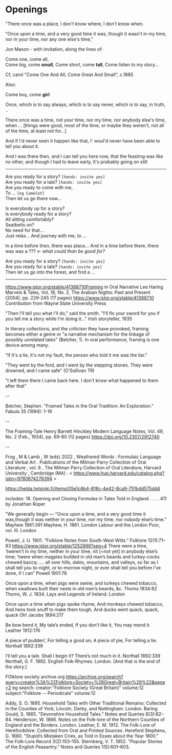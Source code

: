 # Openings 

"There once was a place, I don't know where, I don't know when.

"Once upon a time, and a very good time it was, though it wasn't in my time, nor in your time, nor any one else's time,"

Jon Mason - with invitation, along the lines of:

Come one, come all,  
Come big, come __small__,
Come short, come __tall__,
Come listen to my story...

Cf, carol "Come One And All, Come Great And Small", c.1885

Also:

Come boy, come __girl__



Once, which is to say always, which is to say never, which is to say, in truth, ..

There once was a time, not your time, nor my time, nor anybody else's time, when ... [things were good, most of the time, or maybe they weren't, not all of the time, at least not for...]

And if I'd never seen it happen like that, I' woul'd never have been able to tell you about it.

And I was there then, and I can tell you here now, that the feasting was like no other, and though I had to leave early, it's probably going on still

---

Are you ready for a story? `[hands: invite yes]`  
Are you ready for a tale? `[hands: invite yes]`  
Are you ready to come with me,  
To ... `[eg Camelot]`  
Then let us go there now...

Is everybody up for a story?  
Is everybody ready for a story?  
All sitting comfortably?  
Seatbelts on?  
No need for that...  
Just relax...
And journey with me, to ...

In a time before then, there was place...
And in a time before there, there was was a ??? *<- what could than be good for?*

Are you ready for a story? `[hands: invite yes]`  
Are you ready for a tale? `[hands: invite yes]`  
Then let us go into the forest, and find a ...


---

https://www.jstor.org/stable/41388710Framing in Oral Narrative
Lee Haring
Marvels & Tales, Vol. 18, No. 2, The Arabian Nights: Past and Present (2004), pp. 229-245 (17 pages)
https://www.jstor.org/stable/41388710
Contribution from Wayne State University Press

"Then I'll tell you what I'll do," said the smith. "I'll fix your sword for you if you tell me a story while I'm doing it..." Irish storyteller, 1935

In literary collections, and the criticism they have provoked, framing becomes either a genre or "a narrative mechanism for the linkage of possibly unrelated tales" (Belcher, 1). In oral performance, framing is one device among many.

"If it's a lie, it's not my fault, the person who told it me was the liar."

"They went by the ford, and I went by the stepping stones. They were drowned, and I came safe" (O'Sullivan 79)

"I left them there I came back here. I don't know what happened to them after that"


--


Belcher, Stephen. "Framed Tales in the Oral Tradition: An Exploration." Fabula 35 (1994): 1-19

--

The Framing-Tale
Henry Barrett Hinckley
Modern Language Notes, Vol. 49, No. 2 (Feb., 1934), pp. 69-80 (12 pages)
https://doi.org/10.2307/2912740

--

Frog , M & Lamb , W (eds) 2022 , Weathered Words : Formulaic Language and Verbal Art .
Publications of the Milman Parry Collection of Oral Literature , vol. 6 , The Milman Parry
Collection of Oral Literature, Harvard University , Cambridge (MA) . <
https://www.hup.harvard.edu/catalog.php?isbn=9780674278394 >

https://helda.helsinki.fi/items/05e1c6b4-818c-4e42-8ca9-751bdd575dd4

includes: 18. Opening and Closing Formulas in Tales Told in England . . . . 411 by Jonathan Roper


"We generally begin — "Once upon a time, and a very good time it was,though it was neither in your time, nor my time, nor nobody else’s time.” Mayhew 1861:391 Mayhew, H. 1861. London Labour and the London Poor, vol. III. London

Powell, J. U. 1901. "Folklore Notes from South-West Wilts.” Folklore 12(1):71–83 https://www.jstor.org/stable/1252898?seq=4
There were a time, ’tweren’t in my time, neither in your time, nit [=not yet] in anybody else’s time; ’twere when magpies builded in old man’s beards and turkey-cocks chewed bacca; .... all over hills, dales, mountains, and valleys, so far as I shall tell you to-night, or to-morrow night, or ever shall tell you before I’ve done, if I can” 
Powell 1901:76

Once upon a time, when pigs were swine, and turkeys chewed tobacco,
when swallows built their nests in old men’s beards, &c.
Thoms 1834:62 Thoms, W. J. 1834. Lays and Legends of Ireland. London

Once upon a time when pigs spoke rhyme,
And monkeys chewed tobacco,
And hens took snuff to make them tough,
And ducks went quack, quack, quack Oh!
Jacobs 1894:217

Be bow bend it,
My tale’s ended,
If you don’t like it,
You may mend it.
Leather 1912:176

A piece of pudden’,
For telling a good un;
A piece of pie,
For telling a lie.
Northall 1892:339


I’ll tell you a tale.
Shall I begin it?
There’s not much in it.
Northall 1892:339 Northall, G. F. 1892. English Folk-Rhymes. London.
[And that is the end of the story.]

FOlklore society archive.org
https://archive.org/search?query=creator%3A%22Folklore+Society+%28Great+Britain%29%22&page=2
eg search: creator:"Folklore Society (Great Britain)"  volume:12
subject:"Folklore -- Periodicals" volume:12

Addy, S. O. 1895. Household Tales with Other Traditional Remains: Collected in the
Counties of York, Lincoln, Derby, and Nottingham. London.
Baring Gould, S. 1865. "Devonshire Household Tales.” Notes and Queries 8(3):82–84.
Henderson, W. 1866. Notes on the Folk-lore of the Northern Counties of England and
the Borders. London.
Leather, E. M. 1912. The Folk-Lore of Herefordshire: Collected from Oral and Printed
Sources. Hereford
Stephens, G. 1880. "Stupid’s Mistaken Cries, as Told in Essex about the Year
1800.” The Folk-Lore Record 3(2):153–155. 
Sternberg, V. T. 1852. "Popular Stories of the English Peasantry.” Notes and
Queries 1(5):601–603.